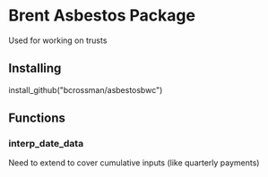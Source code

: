 # Brent Asbestos Package

Used for working on trusts

## Installing

install_github("bcrossman/asbestosbwc")

## Functions

### interp_date_data

Need to extend to cover cumulative inputs (like quarterly payments)



